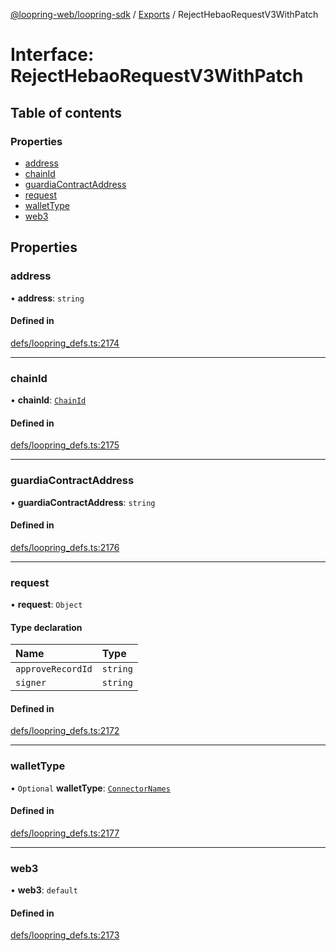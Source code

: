 [@loopring-web/loopring-sdk](../README.md) / [Exports](../modules.md) / RejectHebaoRequestV3WithPatch

# Interface: RejectHebaoRequestV3WithPatch

## Table of contents

### Properties

- [address](RejectHebaoRequestV3WithPatch.md#address)
- [chainId](RejectHebaoRequestV3WithPatch.md#chainid)
- [guardiaContractAddress](RejectHebaoRequestV3WithPatch.md#guardiacontractaddress)
- [request](RejectHebaoRequestV3WithPatch.md#request)
- [walletType](RejectHebaoRequestV3WithPatch.md#wallettype)
- [web3](RejectHebaoRequestV3WithPatch.md#web3)

## Properties

### address

• **address**: `string`

#### Defined in

[defs/loopring_defs.ts:2174](https://github.com/Loopring/loopring_sdk/blob/077bca2/src/defs/loopring_defs.ts#L2174)

___

### chainId

• **chainId**: [`ChainId`](../enums/ChainId.md)

#### Defined in

[defs/loopring_defs.ts:2175](https://github.com/Loopring/loopring_sdk/blob/077bca2/src/defs/loopring_defs.ts#L2175)

___

### guardiaContractAddress

• **guardiaContractAddress**: `string`

#### Defined in

[defs/loopring_defs.ts:2176](https://github.com/Loopring/loopring_sdk/blob/077bca2/src/defs/loopring_defs.ts#L2176)

___

### request

• **request**: `Object`

#### Type declaration

| Name | Type |
| :------ | :------ |
| `approveRecordId` | `string` |
| `signer` | `string` |

#### Defined in

[defs/loopring_defs.ts:2172](https://github.com/Loopring/loopring_sdk/blob/077bca2/src/defs/loopring_defs.ts#L2172)

___

### walletType

• `Optional` **walletType**: [`ConnectorNames`](../enums/ConnectorNames.md)

#### Defined in

[defs/loopring_defs.ts:2177](https://github.com/Loopring/loopring_sdk/blob/077bca2/src/defs/loopring_defs.ts#L2177)

___

### web3

• **web3**: `default`

#### Defined in

[defs/loopring_defs.ts:2173](https://github.com/Loopring/loopring_sdk/blob/077bca2/src/defs/loopring_defs.ts#L2173)
